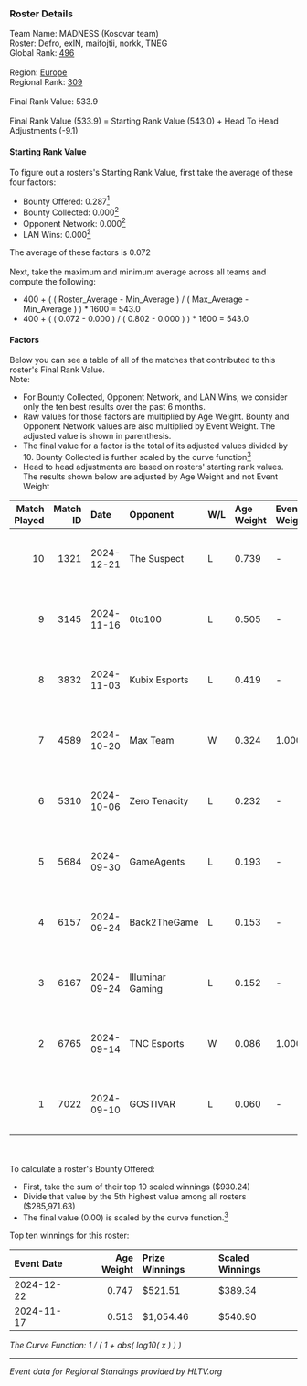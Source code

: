 ### Roster Details<br />
Team Name: MADNESS (Kosovar team)<br />
Roster: Defro, exIN, maifojtii, norkk, TNEG<br />
Global Rank: [496](../../standings_global_2025_02_28.md)<br />
<br />
Region: [Europe]( ../../standings_europe_2025_02_28.md)<br />
Regional Rank: [309]( ../../standings_europe_2025_02_28.md)<br />
<br />
Final Rank Value:  533.9<br />
<br />
Final Rank Value (533.9) = Starting Rank Value (543.0) + Head To Head Adjustments (-9.1)<br />

#### Starting Rank Value<br />
To figure out a rosters's Starting Rank Value, first take the average of these four factors:<br />
- Bounty Offered: 0.287[<sup>1</sup>](#table2)
- Bounty Collected: 0.000[<sup>2</sup>](#table1)
- Opponent Network: 0.000[<sup>2</sup>](#table1)
- LAN Wins: 0.000[<sup>2</sup>](#table1)

The average of these factors is 0.072<br />
<br />
Next, take the maximum and minimum average across all teams and compute the following:<br />
- 400 + ( ( Roster_Average - Min_Average ) / ( Max_Average - Min_Average ) ) * 1600 = 543.0
- 400 + ( ( 0.072 - 0.000 ) / ( 0.802 - 0.000 ) ) * 1600 = 543.0


#### Factors<br />
Below you can see a table of all of the matches that contributed to this roster's Final Rank Value.<br />
Note:<br />

- For Bounty Collected, Opponent Network, and LAN Wins, we consider only the ten best results over the past 6 months.
- Raw values for those factors are multiplied by Age Weight. Bounty and Opponent Network values are also multiplied by Event Weight. The adjusted value is shown in parenthesis.
- The final value for a factor is the total of its adjusted values divided by 10. Bounty Collected is further scaled by the curve function[<sup>3</sup>](#curveFunction)
- Head to head adjustments are based on rosters' starting rank values. The results shown below are adjusted by Age Weight and not Event Weight
<span id="table1"></span><br />


| Match Played | Match ID | Date       | Opponent         | W/L | Age Weight | Event Weight | Bounty Collected | Opponent Network | LAN Wins  | H2H Adj. | Roster                               |
| -: | -: | :- | :- | :- | :- | :- | :- | :- | :- | -: | :- |
|           10 |     1321 | 2024-12-21 | The Suspect      | L   | 0.739      | -            | -                | -                | -         |    -5.34 | Defro, exIN, maifojtii, norkk, TNEG  |
|            9 |     3145 | 2024-11-16 | 0to100           | L   | 0.505      | -            | -                | -                | -         |    -3.41 | Defro, norkk, shuajbzz, TNEG, xonn1k |
|            8 |     3832 | 2024-11-03 | Kubix Esports    | L   | 0.419      | -            | -                | -                | -         |    -0.85 | Defro, norkk, shuajbzz, TNEG, xonn1k |
|            7 |     4589 | 2024-10-20 | Max Team         | W   | 0.324      | 1.000        | 0.000 (0.000)    | 0.000 (0.000)    | 0 (0.000) |     3.19 | Defro, norkk, shuajbzz, TNEG, xonn1k |
|            6 |     5310 | 2024-10-06 | Zero Tenacity    | L   | 0.232      | -            | -                | -                | -         |    -0.27 | Defro, norkk, shuajbzz, TNEG, xonn1k |
|            5 |     5684 | 2024-09-30 | GameAgents       | L   | 0.193      | -            | -                | -                | -         |    -0.97 | Defro, norkk, shuajbzz, TNEG, xonn1k |
|            4 |     6157 | 2024-09-24 | Back2TheGame     | L   | 0.153      | -            | -                | -                | -         |    -1.02 | Defro, norkk, shuajbzz, TNEG, xonn1k |
|            3 |     6167 | 2024-09-24 | Illuminar Gaming | L   | 0.152      | -            | -                | -                | -         |    -0.27 | Defro, norkk, shuajbzz, TNEG, xonn1k |
|            2 |     6765 | 2024-09-14 | TNC Esports      | W   | 0.086      | 1.000        | 0.000 (0.000)    | 0.000 (0.000)    | 0 (0.000) |     0.85 | Defro, norkk, shuajbzz, TNEG, xonn1k |
|            1 |     7022 | 2024-09-10 | GOSTIVAR         | L   | 0.060      | -            | -                | -                | -         |    -1.00 | Defro, norkk, shuajbzz, TNEG, xonn1k |

<br />
<span id="table2"></span><br />
To calculate a roster's Bounty Offered:<br />

- First, take the sum of their top 10 scaled winnings ($930.24)
- Divide that value by the 5th highest value among all rosters ($285,971.63)
- The final value (0.00) is scaled by the curve function.[<sup>3</sup>](#curveFunction)

Top ten winnings for this roster:<br />

| Event Date | Age Weight | Prize Winnings | Scaled Winnings |
| :- | -: | :- | :- |
| 2024-12-22 |      0.747 | $521.51        | $389.34         |
| 2024-11-17 |      0.513 | $1,054.46      | $540.90         |


<span id="curveFunction"></span>_The Curve Function: 1 / ( 1 + abs( log10( x ) ) )_<br />

---
_Event data for Regional Standings provided by HLTV.org_<br />
